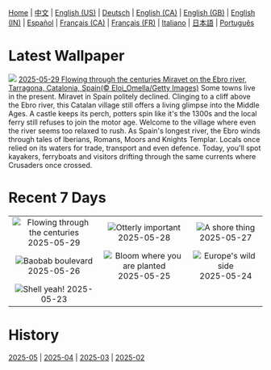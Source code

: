 [Home](../README.md) | [中文](zh-CN.md) | [English (US)](en-US.md) | [Deutsch](de-DE.md) | [English (CA)](en-CA.md) | [English (GB)](en-GB.md) | [English (IN)](en-IN.md) | [Español](es-ES.md) | [Français (CA)](fr-CA.md) | [Français (FR)](fr-FR.md) | [Italiano](it-IT.md) | [日本語](ja-JP.md) | [Português](pt-BR.md)

# Latest Wallpaper
![](https://www.bing.com/th?id=OHR.MiravetSpain_EN-GB3438322242_UHD.jpg)
[2025-05-29 Flowing through the centuries Miravet on the Ebro river, Tarragona, Catalonia, Spain(© Eloi_Omella/Getty Images)](https://www.bing.com/th?id=OHR.MiravetSpain_EN-GB3438322242_UHD.jpg)
Some towns live in the present. Miravet in Spain politely declined. Clinging to a cliff above the Ebro river, this Catalan village still offers a living glimpse into the Middle Ages. A castle keeps its perch, potters spin like it's the 1300s and the local ferry still refuses to join the motor age. Welcome to the village where even the river seems too relaxed to rush. As Spain's longest river, the Ebro winds through tales of Iberians, Romans, Moors and Knights Templar. Locals once relied on its waters for trade, transport and even defence. Today, you'll spot kayakers, ferryboats and visitors drifting through the same currents where Crusaders once crossed.

# Recent 7 Days
|  |  |  |
|:---:|:---:|:---:|
| ![](https://www.bing.com/th?id=OHR.MiravetSpain_EN-GB3438322242_400x240.jpg "Flowing through the centuries") 2025-05-29 | ![](https://www.bing.com/th?id=OHR.KelpOtter_EN-GB3307429854_400x240.jpg "Otterly important") 2025-05-28 | ![](https://www.bing.com/th?id=OHR.MonaValePool_EN-GB2284881837_400x240.jpg "A shore thing") 2025-05-27 |
| ![](https://www.bing.com/th?id=OHR.BaobabAvenue_EN-GB3065370914_400x240.jpg "Baobab boulevard") 2025-05-26 | ![](https://www.bing.com/th?id=OHR.ButchartFlowers_EN-GB2944886711_400x240.jpg "Bloom where you are planted") 2025-05-25 | ![](https://www.bing.com/th?id=OHR.JotunheimenPark_EN-GB2812229668_400x240.jpg "Europe's wild side") 2025-05-24 |
| ![](https://www.bing.com/th?id=OHR.ButterflyTurtle_EN-GB1506456980_400x240.jpg "Shell yeah!") 2025-05-23 |  |  |

# History
[2025-05](../archives/wallpaper/en-GB/w_2025_05.md) | [2025-04](../archives/wallpaper/en-GB/w_2025_04.md) | [2025-03](../archives/wallpaper/en-GB/w_2025_03.md) | [2025-02](../archives/wallpaper/en-GB/w_2025_02.md)
